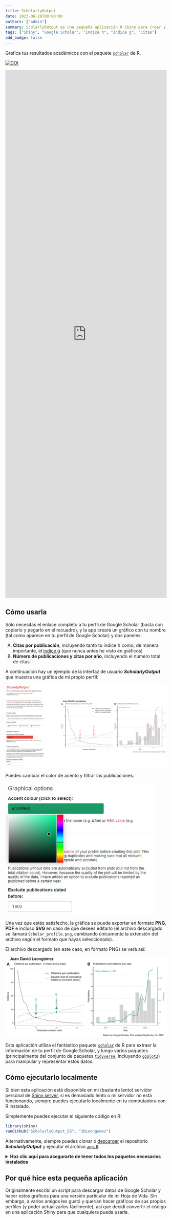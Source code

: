 ```yaml
---
title: ScholarlyOutput
date: 2023-06-20T00:00:00
authors: ["admin"]
summary: ScolarlyOutput es una pequeña aplicación R Shiny para crear y exportar gráficos de datos a partir de perfiles de Google Scholar.
tags: ["Shiny", "Google Scholar", "Índice h", "Índice g", "Citas"]
add_badge: false
---
```


Grafica tus resultados académicos con el paquete [<code>scholar</code>](https://cran.r-project.org/web/packages/scholar/vignettes/scholar.html) de R. 

[![DOI](https://zenodo.org/badge/536271372.svg)](https://zenodo.org/badge/latestdoi/536271372)

<html>
<head><title>Shiny App Iframe</title></head>
<body>
<iframe id="ProbDnD" src="https://shiny.jdl-svr.lat/ScholarlyOutput_ES/" style="border: none; width: 100%; height: 1650px" frameborder="0"></iframe>
</body>
</html>

## Cómo usarla

Sólo necesitas el enlace completo a tu perfil de Google Scholar (basta con copiarlo y pegarlo en el recuadro), y la app creará un gráfico con tu nombre (tal como aparece en tu perfil de Google Scholar) y dos paneles:

<ol type="A">
  <li><b>Citas por publicación</b>, incluyendo tanto tu índice h como, de manera importante, el <a href="https://es.wikipedia.org/wiki/G-index">índice g</a> (que nunca antes he visto en gráficos)</li>
  <li><b>Número de publicaciones y citas por año</b>, incluyendo el número total de citas</li>
</ol>

A continuación hay un ejemplo de la interfaz de usuario **_ScholarlyOutput_** que muestra una gráfica de mi propio perfil:

![Interfaz de usuario de ScholarlyOutput](https://github.com/JDLeongomez/ScholarlyOutput/raw/main/img/ScholarlyOutput.jpg)

Puedes cambiar el color de acento y filtrar las publicaciones.

![Selector de color](https://github.com/JDLeongomez/ScholarlyOutput/raw/main/img/colour_picker.jpg)

Una vez que estés satisfecho, la gráfica se puede exportar en formato **PNG**, **PDF** e incluso **SVG** en caso de que desees editarlo (el archivo descargado se llamará `Scholar_profile.png`, cambiando únicamente la extensión del archivo según el formato que hayas seleccionado).

El archivo descargado (en este caso, en formato PNG) se verá así:

![Ejemplo de gráfica de ScholarlyOutput](https://github.com/JDLeongomez/ScholarlyOutput/raw/main/img/Scholar_profile.png)

Esta aplicación utiliza el fantástico paquete [<code>scholar</code>](https://cran.r-project.org/web/packages/scholar/vignettes/scholar.html) de R para extraer la información de tu perfil de Google Scholar, y luego varios paquetes (principalmente del conjunto de paquetes [<code>tidyverse</code>](https://www.tidyverse.org/), incluyendo [<code>ggplot2</code>](https://ggplot2.tidyverse.org/)) para manipular y representar estos datos.

## Cómo ejecutarlo localmente

Si bien esta aplicación está disponible en mi (bastante lento) servidor personal de [Shiny server](https://shiny.jdl-svr.lat/ScholarlyOutput_ES/), si es demasiado lento o mi servidor no está funcionando, siempre puedes ejecutarlo localmente en tu computadora con R instalado.

Simplemente puedes ejecutar el siguiente código en R:

```R
library(shiny)
runGitHub("ScholarlyOutput_ES", "JDLeongomez")
```
Alternativamente, siempre puedes clonar o [descargar](https://github.com/JDLeongomez/ScholarlyOutput_ES/archive/refs/heads/main.zip) el repositorio  **_ScholarlyOutput_** y ejecutar el archivo [<code>app.R</code>](https://github.com/JDLeongomez/ScholarlyOutput_ES/blob/main/app.R).

<details>
  <summary><b>Haz clic aquí para asegurarte de tener todos los paquetes necesarios instalados</b></summary>
<br>Por favor, ten en cuenta que el paquete <code>shiny</code> debe estar instalado. Otros paquetes de R utilizados en esta aplicación incluyen <code>thematic</code>, <code>shinythemes</code>, <code>colourpicker</code>, <code>stringr</code>, <code>scholar</code>, <code>dplyr</code>, <code>tidyr</code>, <code>ggplot2</code>, <code>ggpubr</code>, <code>scales</code> y <code>purrr</code>.<br><br>

Si lo deseas, puedes ejecutar primero el siguiente código, que verificará qué paquetes de estos ya están instalados en tu computadora e instalará los que falten (si los hay).

```R
# Paquetes requeridos
packages <- c("shiny", 
            "thematic", 
            "shinythemes", 
            "colourpicker", 
            "stringr", 
            "scholar", 
            "dplyr", 
            "tidyr", 
            "ggplot2", 
            "ggpubr", 
            "scales", 
            "purrr")
# Instalar paquetes aún no instalados
installed_packages <- packages %in% rownames(installed.packages())
if (any(installed_packages == FALSE)) {
 install.packages(packages[!installed_packages])
}
```
</details>

## Por qué hice esta pequeña aplicación 

Originalmente escribí un script para descargar datos de Google Scholar y hacer estos gráficos para una versión particular de mi Hoja de Vida. Sin embargo, a varios amigos les gustó y querían hacer gráficos de sus propios perfiles (y poder actualizarlos fácilmente), así que decidí convertir el código en una aplicación Shiny para que cualquiera pueda usarla.
